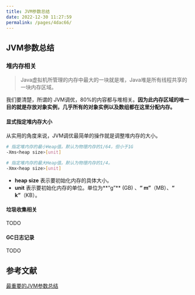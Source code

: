 ```yaml
---
title: JVM参数总结
date: 2022-12-30 11:27:59
permalink: /pages/4dac66/
---
```


## JVM参数总结

### 堆内存相关

> Java虚拟机所管理的内存中最大的一块就是堆，Java堆是所有线程共享的一块内存区域。

我们要清楚，所谓的 JVM调优，80%的内容都与堆相关。**因为此内存区域的唯一目的就是存放对象实例，几乎所有的对象实例以及数组都在这里分配内存。**

#### 显式指定堆内存大小

从实用的角度来说，JVM调优最简单的操作就是调整堆内存的大小。

```bash
# 指定堆内存的最小Heap值。默认为物理内存的1/64，但小于1G
-Xms<heap size>[unit] 

# 指定堆内存的最大Heap值。默认为物理内存的1/4。
-Xmx<heap size>[unit]
```

- **heap size** 表示要初始化内存的具体大小。
- **unit** 表示要初始化内存的单位。单位为**“g”** (GB) 、**“ m”**（MB）、**“ k”**（KB）。



#### 垃圾收集相关

TODO

#### GC日志记录

TODO















## 参考文献

[最重要的JVM参数总结](https://www.baeldung.com/jvm-parameters)





